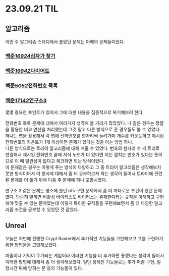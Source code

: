 # 23.09.21 TIL

## 알고리즘

이번 주 알고리즘 스터디에서 풀었던 문제는 아래의 문제들이었다.

### [백준*16924*십자가 찾기](https://www.acmicpc.net/problem/16924)

### [백준*19942*다이어트](https://www.acmicpc.net/problem/19942)

### [백준*5052*전화번호 목록](https://www.acmicpc.net/problem/5052)

### [백준*17142*연구소3](https://www.acmicpc.net/problem/17142)

몇몇 중요한 포인트가 있어서 그에 대한 내용을 집중적으로 복기해보려 한다.

전화번호 목록 문제에 대해서 여러가지 생각해 볼 거리가 많았었다. 나 같은 경우는 정렬을 활용한 비교 연산을 처리했는데 그것 말고 다른 방식으로 푼 경우들도 볼 수 있었다. <br>
하나는 맵을 활용해서 각 맵에 전화번호를 한자리씩 늘려가며 개수를 카운트하고 제시된 전화번호의 카운트가 1개 이상이면 문제가 있다는 것을 아는 방법 하나.<br>
다른 방식으로는 트라이 알고리즘에 대해 배울 수 있었다. 번호의 한자리 수 씩 트리로 연결해서 제시된 전화번호 끝에 자식 노드가 더 있다면 이는 겹치는 번호가 있다는 뜻이므로 이 때 일관성이 없다고 체크하면 되는 방식이었다.<br>
이 문제같은 경우는 이렇게 푸는 방식이 다양하고 그 중 트라이 알고리즘은 생각해보지 못한 방식이어서 이 방식에 대해서 좀 더 공부하고자 하는 생각이 들어서 트라이에 관련된 문제를 더 풀기 위해 다음 주 문제에 하나 포함시켰다.

연구소 3 같은 문제는 평소에 풀던 bfs 구현 문제에서 좀 더 까다로운 조건이 있던 문제였다. 단순히 말하면 비활성 바이러스도 바이러스는 존재한다라는 규칙을 이해하고 구현해야 맞출 수 있는 문제였는데 이렇게 특이한 규칙들을 구현해보면서 좀 더 다양한 알고리즘 조건을 공부할 수 있었던 것 같았다.

## Unreal

오늘은 저번에 진행한 Crypt Raider에서 추가적인 기능들을 고안해보고 그를 구현하기 위한 방법들을 고민해보았다.

퍼즐이나 기믹이 주가되는 게임이라 이러한 기능을 더 추가하면 좋겠다는 생각이 들어서 이러한 방법에 대해서 좀 더 생각해보았다.
일단 정해진 기능들로는 추가 퍼즐 구현, 일정시간 뒤에 닫히는 문 등의 기능들이 있다.
